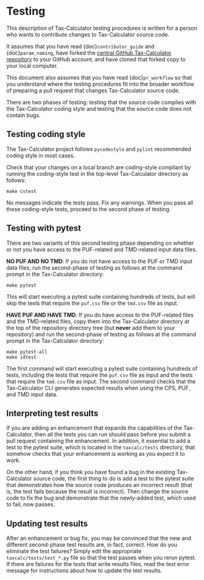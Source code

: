 Testing
=======

This description of Tax-Calculator testing procedures is written for a
person who wants to contribute changes to Tax-Calculator source code.

It assumes that you have read {doc}`contributor_guide` and
{doc}`param_naming`, have forked the [central GitHub Tax-Calculator
repository](https://github.com/PSLmodels/Tax-Calculator) to your
GitHub account, and have cloned that forked copy to your local
computer.

This document also assumes that you have read {doc}`pr_workflow`
so that you understand where the testing procedures fit into
the broader workflow of preparing a pull request that changes
Tax-Calculator source code.

There are two phases of testing: testing that the source code
complies with the Tax-Calculator coding style and testing that
the source code does not contain bugs.

## Testing coding style

The Tax-Calculator project follows `pycodestyle` and `pylint`
recommended coding style in most cases.

Check that your changes on a local branch are coding-style compliant
by running the coding-style test in the top-level Tax-Calculator
directory as follows:

```
make cstest
```

No messages indicate the tests pass.  Fix any warnings.  When you pass
all these coding-style tests, proceed to the second phase of testing.

## Testing with pytest

There are two variants of this second testing phase depending on
whether or not you have access to the PUF-related and TMD-related
input data files.

**NO PUF AND NO TMD**: If you do not have access to the PUF or TMD
input data files, run the second-phase of testing as follows at the
command prompt in the Tax-Calculator directory:

```
make pytest
```

This will start executing a pytest suite containing hundreds of tests,
but will skip the tests that require the `puf.csv` file or the `tmd.csv`
file as input.

**HAVE PUF AND HAVE TMD**: If you do have access to the PUF-related
files and the TMD-related files, copy them into the Tax-Calculator
directory at the top of the repository directory tree (but **never**
add them to your repository) and run the second-phase of testing as
follows at the command prompt in the Tax-Calculator directory:

```
make pytest-all
make idtest
```

The first command will start executing a pytest suite containing
hundreds of tests, including the tests that require the `puf.csv` file
as input and the tests that require the `tmd.csv` file as input.  The
second command checks that the Tax-Calculator CLI generates expected
results when using the CPS, PUF, and TMD input data.

## Interpreting test results

If you are adding an enhancement that expands the capabilities of the
Tax-Calculator, then all the tests you can run should pass before you
submit a pull request containing the enhancement.  In addition, it
essential to add a test to the pytest suite, which is located in the
`taxcalc/tests` directory, that somehow checks that your enhancement
is working as you expect it to work.

On the other hand, if you think you have found a bug in the existing
Tax-Calculator source code, the first thing to do is add a test to the
pytest suite that demonstrates how the source code produces an
incorrect result (that is, the test fails because the result is
incorrect).  Then change the source code to fix the bug and
demonstrate that the newly-added test, which used to fail, now passes.

## Updating test results

After an enhancement or bug fix, you may be convinced that the new and
different second-phase test results are, in fact, correct.  How do you
eliminate the test failures?  Simply edit the appropriate
`taxcalc/tests/test_*.py` file so that the test passes when you rerun
pytest.  If there are failures for the tests that write results files,
read the test error message for instructions about how to update the
test results.
